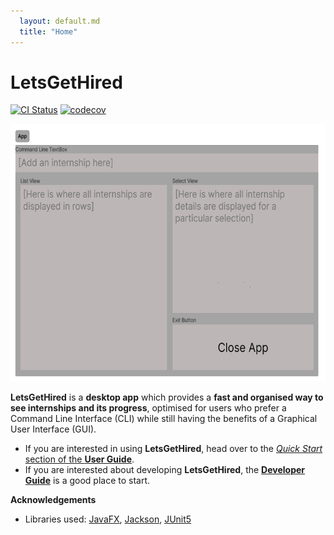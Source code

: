 ```yaml
---
  layout: default.md
  title: "Home"
---
```


# LetsGetHired

[![CI Status](https://github.com/se-edu/addressbook-level3/workflows/Java%20CI/badge.svg)](https://github.com/se-edu/addressbook-level3/actions)
[![codecov](https://codecov.io/gh/se-edu/addressbook-level3/branch/master/graph/badge.svg)](https://codecov.io/gh/se-edu/addressbook-level3)

![Ui](images/Ui.png)

**LetsGetHired** is a **desktop app** which provides a **fast and organised way to see internships and its progress**,
optimised for users who prefer a Command Line Interface (CLI) while still having the benefits of a Graphical User Interface (GUI).

* If you are interested in using **LetsGetHired**, head over to the [_Quick Start_ section of the **User Guide**](UserGuide.html#quick-start).
* If you are interested about developing **LetsGetHired**, the [**Developer Guide**](DeveloperGuide.html) is a good place to start.


**Acknowledgements**

* Libraries used: [JavaFX](https://openjfx.io/), [Jackson](https://github.com/FasterXML/jackson), [JUnit5](https://github.com/junit-team/junit5)
